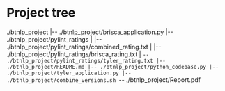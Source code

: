 # Project tree

./btnlp_project
|-- ./btnlp_project/brisca_application.py
|-- ./btnlp_project/pylint_ratings
|   |-- ./btnlp_project/pylint_ratings/combined_rating.txt
|   |-- ./btnlp_project/pylint_ratings/brisca_rating.txt
|   `-- ./btnlp_project/pylint_ratings/tyler_rating.txt
|-- ./btnlp_project/README.md
|-- ./btnlp_project/python_codebase.py
|-- ./btnlp_project/tyler_application.py
|-- ./btnlp_project/combine_versions.sh
`-- ./btnlp_project/Report.pdf